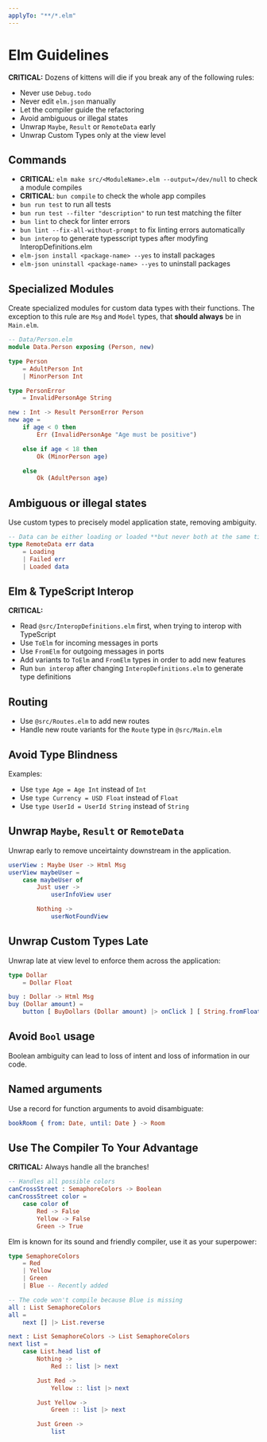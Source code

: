 ```yaml
---
applyTo: "**/*.elm"
---
```


# Elm Guidelines

**CRITICAL:** Dozens of kittens will die if you break any of the following rules:

- Never use `Debug.todo`
- Never edit `elm.json` manually
- Let the compiler guide the refactoring
- Avoid ambiguous or illegal states
- Unwrap `Maybe`, `Result` or `RemoteData` early
- Unwrap Custom Types only at the view level

## Commands

- **CRITICAL**: `elm make src/<ModuleName>.elm --output=/dev/null` to check a module compiles
- **CRITICAL**: `bun compile` to check the whole app compiles
- `bun run test` to run all tests
- `bun run test --filter "description"` to run test matching the filter
- `bun lint` to check for linter errors
- `bun lint --fix-all-without-prompt` to fix linting errors automatically
- `bun interop` to generate typesscript types after modyfing InteropDefinitions.elm
- `elm-json install <package-name> --yes` to install packages
- `elm-json uninstall <package-name> --yes` to uninstall packages

## Specialized Modules

Create specialized modules for custom data types with their functions.
The exception to this rule are `Msg` and `Model` types, that **should always** be in `Main.elm`.

```elm
-- Data/Person.elm
module Data.Person exposing (Person, new)

type Person
    = AdultPerson Int
    | MinorPerson Int

type PersonError
    = InvalidPersonAge String

new : Int -> Result PersonError Person
new age =
    if age < 0 then
        Err (InvalidPersonAge "Age must be positive")

    else if age < 18 then
        Ok (MinorPerson age)

    else
        Ok (AdultPerson age)

```

## Ambiguous or illegal states

Use custom types to precisely model application state, removing ambiguity.

```elm
-- Data can be either loading or loaded **but never both at the same time!**
type RemoteData err data
    = Loading
    | Failed err
    | Loaded data
```

## Elm & TypeScript Interop

**CRITICAL:**

- Read `@src/InteropDefinitions.elm` first, when trying to interop with TypeScript
- Use `ToElm` for incoming messages in ports
- Use `FromElm` for outgoing messages in ports
- Add variants to `ToElm` and `FromElm` types in order to add new features
- Run `bun interop` after changing `InteropDefinitions.elm` to generate type definitions

## Routing

- Use `@src/Routes.elm` to add new routes
- Handle new route variants for the `Route` type in `@src/Main.elm`

## Avoid Type Blindness

Examples:

- Use `type Age = Age Int` instead of `Int`
- Use `type Currency = USD Float` instead of `Float`
- Use `type UserId = UserId String` instead of `String`

## Unwrap `Maybe`, `Result` or `RemoteData`

Unwrap early to remove unceirtainty downstream in the application.

```elm
userView : Maybe User -> Html Msg
userView maybeUser =
    case maybeUser of
        Just user ->
            userInfoView user

        Nothing ->
            userNotFoundView
```

## Unwrap Custom Types Late

Unwrap late at view level to enforce them across the application:

```elm
type Dollar
    = Dollar Float

buy : Dollar -> Html Msg
buy (Dollar amount) =
    button [ BuyDollars (Dollar amount) |> onClick ] [ String.fromFloat amount |> text ]
```

## Avoid `Bool` usage

Boolean ambiguity can lead to loss of intent and loss of information in our code.

## Named arguments

Use a record for function arguments to avoid disambiguate:

```elm
bookRoom { from: Date, until: Date } -> Room
```

## Use The Compiler To Your Advantage

**CRITICAL:** Always handle all the branches!

```elm
-- Handles all possible colors
canCrossStreet : SemaphoreColors -> Boolean
canCrossStreet color =
    case color of
        Red -> False
        Yellow -> False
        Green -> True
```

Elm is known for its sound and friendly compiler, use it as your superpower:

```elm
type SemaphoreColors
    = Red
    | Yellow
    | Green
    | Blue -- Recently added

-- The code won't compile because Blue is missing
all : List SemaphoreColors
all =
    next [] |> List.reverse

next : List SemaphoreColors -> List SemaphoreColors
next list =
    case List.head list of
        Nothing ->
            Red :: list |> next

        Just Red ->
            Yellow :: list |> next

        Just Yellow ->
            Green :: list |> next

        Just Green ->
            list
```
